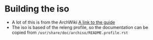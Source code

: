 # Building the iso

- A lot of this is from the ArchWiki [A link to the guide](https://wiki.archlinux.org/title/archiso)
- The iso is based of the releng profile, so the documentation can be copied from `/usr/share/doc/archiso/README.profile.rst`
